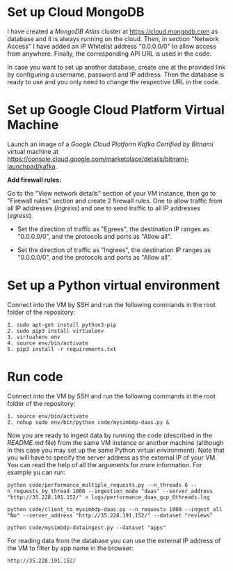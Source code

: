 # Set up Cloud MongoDB

I have created a *MongoDB Atlas* cluster at https://cloud.mongodb.com as database and it is always running on the cloud. Then, in section "Network Access" I have added an IP Whitelist address "0.0.0.0/0" to allow access from anywhere. Finally, the corresponding API URL is used in the code.

In case you want to set up another database, create one at the provided link by configuring a username, password and IP address. Then the database is ready to use and you only need to change the respective URL in the code.

# Set up Google Cloud Platform Virtual Machine

Launch an image of a *Google Cloud Platform Kafka Certified by Bitnami* virtual machine at https://console.cloud.google.com/marketplace/details/bitnami-launchpad/kafka.

**Add firewall rules:**

Go to the "View network details" section of your VM instance, then go to "Firewall rules" section and create 2 firewall rules. One to allow traffic from all IP addresses (*ingress*) and one to send traffic to all IP addresses (*egress*).

- Set the direction of traffic as "Egrees", the destination IP ranges as "0.0.0.0/0", and the protocols and ports as "Allow all".

- Set the direction of traffic as "Ingrees", the destination IP ranges as "0.0.0.0/0", and the protocols and ports as "Allow all".

# Set up a Python virtual environment

Connect into the VM by SSH and run the following commands in the root folder of the repository:

    1. sudo apt-get install python3-pip
    2. sudo pip3 install virtualenv
    3. virtualenv env
    4. source env/bin/activate
    5. pip3 install -r requirements.txt

# Run code

Connect into the VM by SSH and run the following commands in the root folder of the repository:

    1. source env/bin/activate
    2. nohup sudo env/bin/python code/mysimbdp-daas.py &

Now you are ready to ingest data by running the code (described in the *README.md* file) from the same VM instance or another machine (although in this case you may set up the same Python virtual environment). Note that you will have to specify the server address as the external IP of your VM. You can read the help of all the arguments for more information. For example yu can run:

    python code/performance_multiple_requests.py --n_threads 6 --n_requests_by_thread 1000 --ingestion_mode "daas" --server_address "http://35.228.191.152/" > logs/performance_daas_gcp_6threads.log

    python code/client_to_mysimbdp-daas.py --n_requests 1000 --ingest_all "No" --server_address "http://35.228.191.152/" --dataset "reviews"

    python code/mysimbdp-dataingest.py --dataset "apps"

For reading data from the database you can use the external IP address of the VM to filter by app name in the browser:

    http://35.228.191.152/